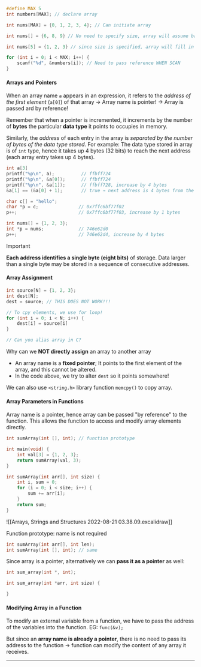 
```C
#define MAX 5
int numbers[MAX]; // declare array

int nums[MAX] = {0, 1, 2, 3, 4}; // Can initiate array

int nums[] = {6, 8, 9} // No need to specify size, array will assume based on no. elemetents

int nums[5] = {1, 2, 3} // since size is specified, array will fill in empty cells: [1, 2, 3, 0, 0]

for (int i = 0; i < MAX; i++) {
	scanf("%d", &numbers[i]); // Need to pass reference WHEN SCAN
}
```

#### Arrays and Pointers
When an array name `a` appears in an expression, it refers to the *address of the first element* (`a[0]`) of that array → Array name is pointer! → Array is passed ard by reference!

Remember that when a pointer is incremented, it increments by the number of **bytes** the particular **data type**  it points to occupies in memory.

Similarly, the *address* of each entry in the array is *separated by the number of bytes of the data type stored*. For example: The data type stored in array is of `int` type, hence it takes up 4 bytes (32 bits) to reach the next address  (each array entry takes up 4 bytes).

```C
int a[3]
printf("%p\n", a);          // ffbff724
printf("%p\n", &a[0]);      // ffbff724
printf("%p\n", &a[1]);      // ffbff728, increase by 4 bytes 
&a[1] == (&a[0] + 1);       // true → next address is 4 bytes from the previous address

char c[] = "hello";
char *p = c;               // 0x7ffc6bf77f02
p++;                       // 0x7ffc6bf77f03, increase by 1 bytes

int nums[] = {1, 2, 3};
int *p = nums;             // 746e62d0
p++;                       // 746e62d4, increase by 4 bytes

```

>[!Important]
>**Each address identifies a single byte (eight bits)** of storage. Data larger than a single byte may be stored in a sequence of consecutive addresses.

#### Array Assignment
```C
int source[N] = {1, 2, 3};
int dest[N];
dest = source; // THIS DOES NOT WORK!!!

// To cpy elements, we use for loop!
for (int i = 0; i < N; i++) {
	dest[i] = source[i]
}

// Can you alias array in C?

```

Why can we **NOT directly assign** an array to another array
- An array name is a **fixed pointer**; It points to the first element of the array, and this cannot be altered.
- In the code above, we try to alter `dest` so it points somewhere!

We can also use `<string.h>` library function `memcpy()` to copy array.

#### Array Parameters in Functions

Array name is a pointer, hence array can be passed "by reference" to the function. This allows the function to access and modify array elements directly.

```C
int sumArray(int [], int); // function prototype

int main(void) {
	int val[3] = {1, 2, 3};
	return sumArray(val, 3);
}

int sumArray(int arr[], int size) {
	int i, sum = 0;
	for (i = 0; i < size; i++) {
		sum += arr[i];
	}
	return sum;
}
```

![[Arrays, Strings and Structures 2022-08-21 03.38.09.excalidraw]]

Function prototype: name is not required

```C
int sumArray(int arr[], int len);
int sumArray(int [], int); // same 
```

Since array is a pointer, alternatively we can **pass it as a pointer** as well:

```C
int sum_array(int *, int);

int sum_array(int *arr, int size) {

}
```

#### Modifying Array in a Function

To modify an external variable from a function, we have to pass the address of the variables into the function. EG: `func(&v);`

But since an **array name is already a pointer**, there is no need to pass its address to the function → function can modify the content of any array it receives.

---
